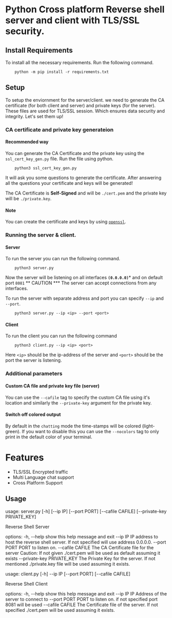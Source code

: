 # Python Cross platform Reverse shell server and client with TLS/SSL security. 


## Install Requirements

To install all the necessary requirements. Run the following command.
``` shell
    python -m pip install -r requirements.txt
```


## Setup

To setup the enviornment for the server/client. we need to generate the CA certificate (for both client and server) and private keys (for the server).
These files are used for TLS/SSL session. Which ensures data security and integrity.
Let's set them up!

### CA certificate and private key generateion

#### Recommended way

You can generate the CA Certificate and the private key using the `ssl_cert_key_gen.py` file.
Run the file using python.

```shell
    python3 ssl_cert_key_gen.py
```
It will ask you some questions to generate the certificate. After answering all the questions your certificate and keys will be generated!

The CA Certificate is **Self-Signed** and will be `./cert.pem` and the private key will be `./private.key`.

#### Note
You can create the certificate and keys by using [`openssl`](https://snyk.io/blog/implementing-tls-ssl-python/).

### Running the server & client.

#### Server
To run the server you can run the following command.

```shell
    python3 server.py
```
Now the server will be listening on all interfaces **`(0.0.0.0)`*** and on default port `8081`
** CAUTION ***
The server can accept connections from any interfaces.

To run the server with separate address and port you can specify `--ip` and `--port`.
```shell
    python3 server.py --ip <ip> --port <port>
```

#### Client

To run the client you can run the following command

```shell
    python3 client.py --ip <ip> <port>
```

Here `<ip>` should be the ip-address of the server and `<port>` should be the port the server is listening.

### Additional parameters

#### Custom CA file and private key file (server)

You can use the `--cafile` tag to specify the custom CA file using it's location and similarly the `--private-key` argument for the private key.

#### Switch off colored output

By default in the `chatting` mode the time-stamps will be colored (light-green).
If you want to disable this you can use the `--nocolors` tag to only print in the default color of your terminal.

# Features

* TLS/SSL Encrypted traffic
* Multi Language chat support
* Cross Platform Support

## Usage
usage: server.py [-h] [--ip IP] [--port PORT] [--cafile CAFILE]
[--private-key PRIVATE_KEY]

Reverse Shell Server

options:
-h, --help            show this help message and exit
--ip IP               IP address to host the reverse shell server. If not
specified will use address 0.0.0.0.
--port PORT           PORT to listen on.
--cafile CAFILE       The CA Certificate file for the server Caution: If not
given ./cert.pem will be used as default assuming it
exists
--private-key PRIVATE_KEY
The Private Key for the server. If not mentioned
./private.key file will be used assuming it exists.


usage: client.py [-h] --ip IP [--port PORT] [--cafile CAFILE]

Reverse Shell Client

options:
-h, --help       show this help message and exit
--ip IP          IP Address of the server to connect to
--port PORT      PORT to listen on. if not specified port 8081 will be used
--cafile CAFILE  The Certificate file of the server. If not specified
./cert.pem will be used assuming it exists.


